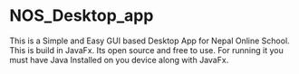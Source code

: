 # NOS_Desktop_app
This is a Simple and Easy GUI based Desktop App for Nepal Online School. This is build in JavaFx. Its open source and free to use. For running it you must have Java Installed on you device along with JavaFx.
